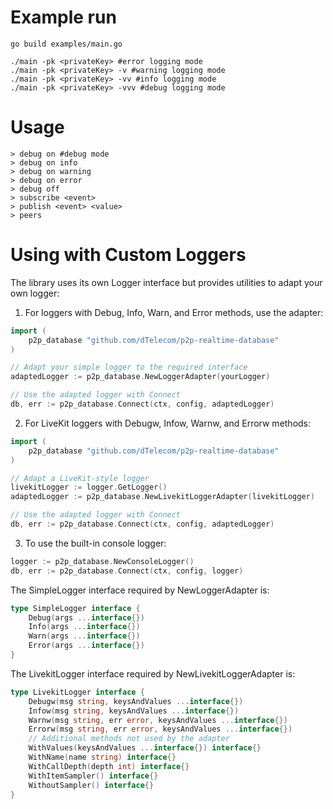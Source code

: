 # Example run
```
go build examples/main.go

./main -pk <privateKey> #error logging mode
./main -pk <privateKey> -v #warning logging mode
./main -pk <privateKey> -vv #info logging mode
./main -pk <privateKey> -vvv #debug logging mode
```

# Usage
```
> debug on #debug mode
> debug on info
> debug on warning
> debug on error
> debug off
> subscribe <event>
> publish <event> <value>
> peers
```

# Using with Custom Loggers

The library uses its own Logger interface but provides utilities to adapt your own logger:

1. For loggers with Debug, Info, Warn, and Error methods, use the adapter:

```go
import (
    p2p_database "github.com/dTelecom/p2p-realtime-database"
)

// Adapt your simple logger to the required interface
adaptedLogger := p2p_database.NewLoggerAdapter(yourLogger)

// Use the adapted logger with Connect
db, err := p2p_database.Connect(ctx, config, adaptedLogger)
```

2. For LiveKit loggers with Debugw, Infow, Warnw, and Errorw methods:

```go
import (
    p2p_database "github.com/dTelecom/p2p-realtime-database"
)

// Adapt a LiveKit-style logger
livekitLogger := logger.GetLogger()
adaptedLogger := p2p_database.NewLivekitLoggerAdapter(livekitLogger)

// Use the adapted logger with Connect
db, err := p2p_database.Connect(ctx, config, adaptedLogger)
```

3. To use the built-in console logger:

```go
logger := p2p_database.NewConsoleLogger()
db, err := p2p_database.Connect(ctx, config, logger)
```

The SimpleLogger interface required by NewLoggerAdapter is:

```go
type SimpleLogger interface {
    Debug(args ...interface{})
    Info(args ...interface{})
    Warn(args ...interface{})
    Error(args ...interface{})
}
```

The LivekitLogger interface required by NewLivekitLoggerAdapter is:

```go
type LivekitLogger interface {
    Debugw(msg string, keysAndValues ...interface{})
    Infow(msg string, keysAndValues ...interface{})
    Warnw(msg string, err error, keysAndValues ...interface{})
    Errorw(msg string, err error, keysAndValues ...interface{})
    // Additional methods not used by the adapter
    WithValues(keysAndValues ...interface{}) interface{}
    WithName(name string) interface{}
    WithCallDepth(depth int) interface{}
    WithItemSampler() interface{}
    WithoutSampler() interface{}
}
```
